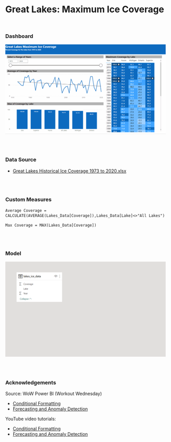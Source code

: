 # Great Lakes: Maximum Ice Coverage<br><br/>

### Dashboard
<p align="center">
<img width="650em" src="https://github.com/Power-BI-Solutions/Great-Lakes-Maximum-Ice-Coverage/blob/main/Lakes%20Ice%20Coverage.gif" align = "center"/>
</p>
<br><br/>


### Data Source
- [Great Lakes Historical Ice Coverage 1973 to 2020.xlsx](https://data.world/dataveld/wow2021week07/workspace/file?filename=Great+Lakes+Historical+Ice+Coverage+1973+to+2020.xlsx)

<br><br/>

### Custom Measures

```dax
Average Coverage = CALCULATE(AVERAGE(Lakes_Data[Coverage]),Lakes_Data[Lake]<>"All Lakes")
``` 

```dax
Max Coverage = MAX(Lakes_Data[Coverage])
``` 

<br><br/>

### Model

<p align="center">
<img width="650em" src="https://github.com/Power-BI-Solutions/Great-Lakes-Maximum-Ice-Coverage/blob/main/lakes_ice_data.png" align = "center"/>
</p>
<br><br/>

### Acknowledgements
Source: WoW Power BI (Workout Wednesday)
- [Conditional Formatting](https://www.workout-wednesday.com/pbi-2021-w07/)
- [Forecasting and Anomaly Detection](https://www.workout-wednesday.com/pbi-2021-w09/)

YouTube video tutorials:
- [Conditional Formatting](https://www.youtube.com/watch?v=hU12Y7Cd6n8)
- [Forecasting and Anomaly Detection](https://www.youtube.com/watch?v=GWZFgtjc8c0)
